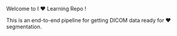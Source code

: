 Welcome to I :heart: Learning Repo !

This is an end-to-end pipeline for getting DICOM data ready for :heart: segmentation.



